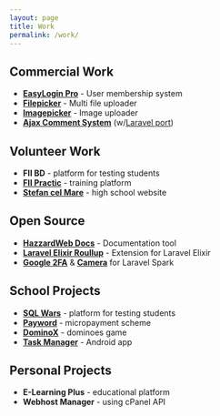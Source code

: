 ```yaml
---
layout: page
title: Work
permalink: /work/
---
```


## Commercial Work
- [__EasyLogin Pro__](https://demo.hazzardweb.com/easylogin-pro) - User membership system
- [__Filepicker__](https://demo.hazzardweb.com/filepicker) - Multi file uploader
- [__Imagepicker__](https://demo.hazzardweb.com/imagepicker) - Image uploader 
- [__Ajax Comment System__](https://demo.hazzardweb.com/ajax-comment-system) (w/[Laravel port](http://acs-laravel.demo.hazzardweb.com))

## Volunteer Work
- __FII BD__ - platform for testing students
- [__FII Practic__](http://fiipractic.asii.ro/) - training platform
- [__Stefan cel Mare__](http://cnstefancelmare.ro/?pagina=61) - high school website

## Open Source
- [__HazzardWeb Docs__](https://github.com/hazzardweb/docs.hazzardweb.com) - Documentation tool
- [__Laravel Elixir Roullup__](https://www.npmjs.com/package/laravel-elixir-rollup) - Extension for Laravel Elixir
- [__Google 2FA__](https://github.com/cretueusebiu/laravel-spark-google2fa) & [__Camera__](https://github.com/cretueusebiu/laravel-spark-camera) for Laravel Spark

## School Projects
- [__SQL Wars__](https://github.com/cretueusebiu/sqlwars) - platform for testing students
- [__Payword__](https://github.com/cretueusebiu/payword) - micropayment scheme 
- [__DominoX__](https://github.com/edcoreweb/dominox) - dominoes game
- [__Task Manager__](https://github.com/cretueusebiu/taskmanager) - Android app

## Personal Projects
- __E-Learning Plus__ - educational platform
- __Webhost Manager__ - using cPanel API
